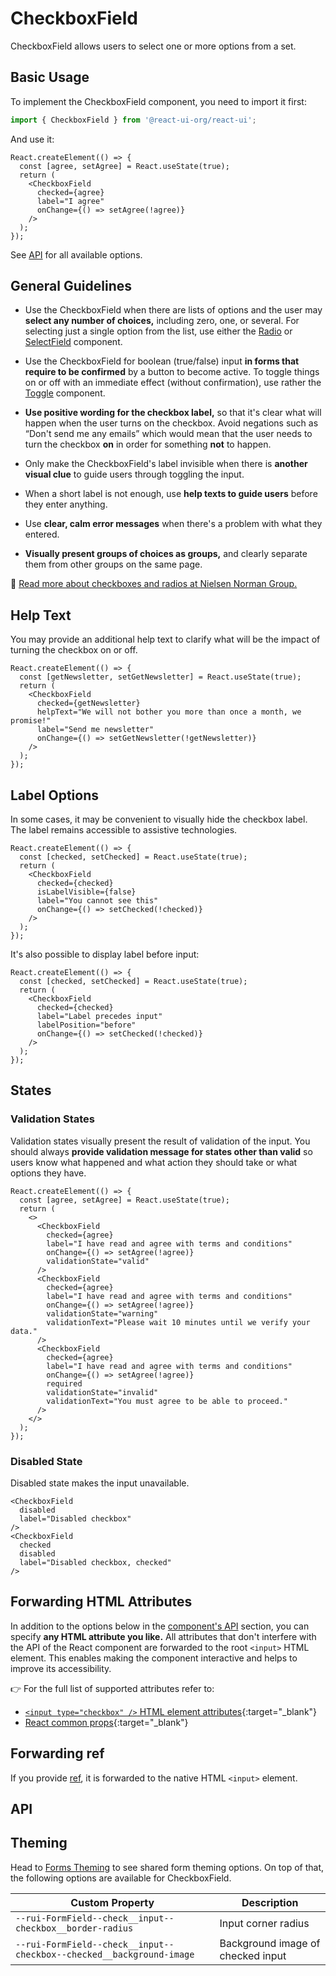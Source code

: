 # CheckboxField

CheckboxField allows users to select one or more options from a set.

## Basic Usage

To implement the CheckboxField component, you need to import it first:

```js
import { CheckboxField } from '@react-ui-org/react-ui';
```

And use it:

```docoff-react-preview
React.createElement(() => {
  const [agree, setAgree] = React.useState(true);
  return (
    <CheckboxField
      checked={agree}
      label="I agree"
      onChange={() => setAgree(!agree)}
    />
  );
});
```

See [API](#api) for all available options.

## General Guidelines

- Use the CheckboxField when there are lists of options and the user may
  **select any number of choices,** including zero, one, or several. For
  selecting just a single option from the list, use either the
  [Radio](/components/Radio) or [SelectField](/components/SelectField)
  component.

- Use the CheckboxField for boolean (true/false) input **in forms that require
  to be confirmed** by a button to become active. To toggle things on or off
  with an immediate effect (without confirmation), use rather the
  [Toggle](/components/Toggle) component.

- **Use positive wording for the checkbox label,** so that it's clear what will
  happen when the user turns on the checkbox. Avoid negations such as “Don't
  send me any emails” which would mean that the user needs to turn the
  checkbox **on** in order for something **not** to happen.

- Only make the CheckboxField's label invisible when there is **another visual
  clue** to guide users through toggling the input.

- When a short label is not enough, use **help texts to guide users** before
  they enter anything.

- Use **clear, calm error messages** when there's a problem with what they
  entered.

- **Visually present groups of choices as groups,** and clearly separate them
  from other groups on the same page.

📖 [Read more about checkboxes and radios at Nielsen Norman Group.](https://www.nngroup.com/articles/checkboxes-vs-radio-buttons/)

## Help Text

You may provide an additional help text to clarify what will be the impact of
turning the checkbox on or off.

```docoff-react-preview
React.createElement(() => {
  const [getNewsletter, setGetNewsletter] = React.useState(true);
  return (
    <CheckboxField
      checked={getNewsletter}
      helpText="We will not bother you more than once a month, we promise!"
      label="Send me newsletter"
      onChange={() => setGetNewsletter(!getNewsletter)}
    />
  );
});
```

## Label Options

In some cases, it may be convenient to visually hide the checkbox label. The
label remains accessible to assistive technologies.

```docoff-react-preview
React.createElement(() => {
  const [checked, setChecked] = React.useState(true);
  return (
    <CheckboxField
      checked={checked}
      isLabelVisible={false}
      label="You cannot see this"
      onChange={() => setChecked(!checked)}
    />
  );
});
```

It's also possible to display label before input:

```docoff-react-preview
React.createElement(() => {
  const [checked, setChecked] = React.useState(true);
  return (
    <CheckboxField
      checked={checked}
      label="Label precedes input"
      labelPosition="before"
      onChange={() => setChecked(!checked)}
    />
  );
});
```

## States

### Validation States

Validation states visually present the result of validation of the input. You
should always **provide validation message for states other than valid** so
users know what happened and what action they should take or what options they
have.

```docoff-react-preview
React.createElement(() => {
  const [agree, setAgree] = React.useState(true);
  return (
    <>
      <CheckboxField
        checked={agree}
        label="I have read and agree with terms and conditions"
        onChange={() => setAgree(!agree)}
        validationState="valid"
      />
      <CheckboxField
        checked={agree}
        label="I have read and agree with terms and conditions"
        onChange={() => setAgree(!agree)}
        validationState="warning"
        validationText="Please wait 10 minutes until we verify your data."
      />
      <CheckboxField
        checked={agree}
        label="I have read and agree with terms and conditions"
        onChange={() => setAgree(!agree)}
        required
        validationState="invalid"
        validationText="You must agree to be able to proceed."
      />
    </>
  );
});
```

### Disabled State

Disabled state makes the input unavailable.

```docoff-react-preview
<CheckboxField
  disabled
  label="Disabled checkbox"
/>
<CheckboxField
  checked
  disabled
  label="Disabled checkbox, checked"
/>
```

## Forwarding HTML Attributes

In addition to the options below in the [component's API](#api) section, you
can specify **any HTML attribute you like.** All attributes that don't interfere
with the API of the React component are forwarded to the root `<input>` HTML
element. This enables making the component interactive and helps to improve
its accessibility.

👉 For the full list of supported attributes refer to:

- [`<input type="checkbox" />` HTML element attributes][checkbox-attributes]{:target="_blank"}
- [React common props]{:target="_blank"}

## Forwarding ref

If you provide [ref], it is forwarded to the native HTML `<input>` element.

## API

<docoff-react-props src="/components/CheckboxField/CheckboxField.jsx"></docoff-react-props>

## Theming

Head to [Forms Theming](/docs/customize/theming/forms) to see shared form theming
options. On top of that, the following options are available for CheckboxField.

| Custom Property                                                      | Description                                  |
|----------------------------------------------------------------------|----------------------------------------------|
| `--rui-FormField--check__input--checkbox__border-radius`             | Input corner radius                          |
| `--rui-FormField--check__input--checkbox--checked__background-image` | Background image of checked input            |

[checkbox-attributes]: https://developer.mozilla.org/en-US/docs/Web/HTML/Element/input/checkbox#additional_attributes
[React common props]: https://react.dev/reference/react-dom/components/common#common-props
[ref]: https://reactjs.org/docs/refs-and-the-dom.html
